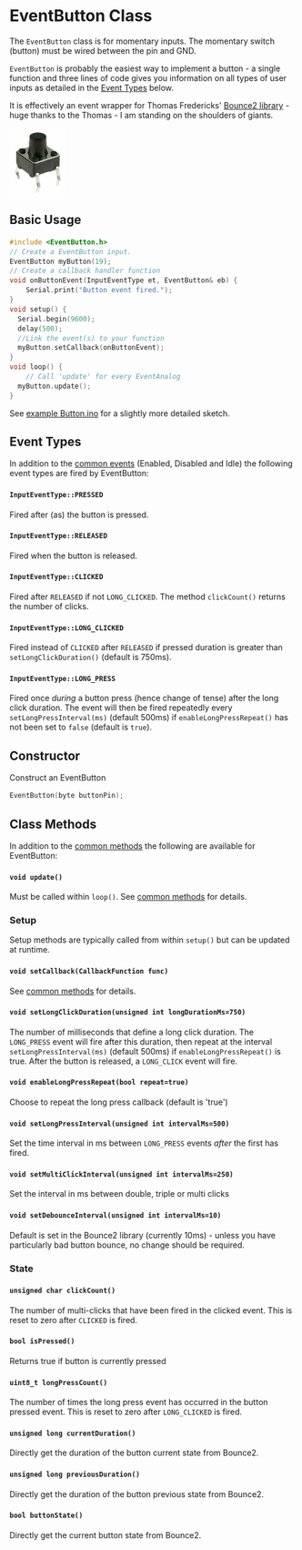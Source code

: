 # EventButton Class

The `EventButton` class is for momentary inputs. The momentary switch (button) must be wired between the pin and GND.

`EventButton` is probably the easiest way to implement a button - a single function and three lines of code gives you information on all types of user inputs as detailed in the [Event Types](#event-types) below.

It is effectively an event wrapper for Thomas Fredericks' [Bounce2 library](https://github.com/thomasfredericks/Bounce2) - huge thanks to the Thomas - I am standing on the shoulders of giants.

![button](../images/button.jpg)


## Basic Usage

```cpp
#include <EventButton.h>
// Create a EventButton input.
EventButton myButton(19);
// Create a callback handler function
void onButtonEvent(InputEventType et, EventButton& eb) {
    Serial.print("Button event fired.");
}
void setup() {
  Serial.begin(9600);
  delay(500);
  //Link the event(s) to your function
  myButton.setCallback(onButtonEvent);
}
void loop() {
    // Call 'update' for every EventAnalog
  myButton.update();
}
```
See [example Button.ino](../examples/Button/Button.ino) for a slightly more detailed sketch.


## Event Types

In addition to the [common events](Common.md#common-events) (Enabled, Disabled and Idle) the following event types are fired by EventButton:


#### `InputEventType::PRESSED`
Fired after (as) the button is pressed.

#### `InputEventType::RELEASED`
Fired when the button is released.

#### `InputEventType::CLICKED`
Fired after `RELEASED` if not `LONG_CLICKED`. The method `clickCount()` returns the number of clicks.

#### `InputEventType::LONG_CLICKED`
Fired instead of `CLICKED` after `RELEASED` if pressed duration is greater than `setLongClickDuration()` (default is 750ms).

#### `InputEventType::LONG_PRESS`
Fired once *during* a button press (hence change of tense) after the long click duration. The event will then be fired repeatedly every `setLongPressInterval(ms)` (default 500ms) if `enableLongPressRepeat()` has not been set to `false` (default is `true`).



## Constructor

Construct an EventButton
```cpp
EventButton(byte buttonPin);
```
## Class Methods

In addition to the [common methods](Common.md#common-methods) the following are available for EventButton:


#### `void update()`

Must be called within `loop()`. See [common methods](Common.md#void-update) for details.


### Setup

Setup methods are typically called from within `setup()` but can be updated at runtime.

#### `void setCallback(CallbackFunction func)`

See [common methods](Common.md#void-setcallbackcallbackfunction-func) for details.

#### `void setLongClickDuration(unsigned int longDurationMs=750)`
The number of milliseconds that define a long click duration. The `LONG_PRESS` event will fire after this duration, then repeat at the interval `setLongPressInterval(ms)` (default 500ms) if `enableLongPressRepeat()` is true. After the button is released, a `LONG_CLICK` event will fire.

#### `void enableLongPressRepeat(bool repeat=true)`
Choose to repeat the long press callback (default is 'true')

#### `void setLongPressInterval(unsigned int intervalMs=500)`
Set the time interval in ms between `LONG_PRESS` events *after* the first has fired.

#### `void setMultiClickInterval(unsigned int intervalMs=250)`
Set the interval in ms between double, triple or multi clicks

#### `void setDebounceInterval(unsigned int intervalMs=10)`
Default is set in the Bounce2 library (currently 10ms) - unless you have particularly bad button bounce, no change should be required.


### State

#### `unsigned char clickCount()`
The number of multi-clicks that have been fired in the clicked event. This is reset to zero after `CLICKED` is fired.

#### `bool isPressed()`
Returns true if button is currently pressed

#### `uint8_t longPressCount()`
The number of times the long press event has  occurred in the  button pressed event. This is reset to zero after `LONG_CLICKED` is fired.

#### `unsigned long currentDuration()`
Directly get the duration of the button current state from Bounce2.

#### `unsigned long previousDuration()`
Directly get the duration of the button previous state from Bounce2.

#### `bool buttonState()`
Directly get the current button state from Bounce2.







